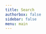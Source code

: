 ```yaml
---
title: Search
authorbox: false
sidebar: false
menu: main
---
```


<link href="/pagefind/pagefind-ui.css" rel="stylesheet">
<script src="/pagefind/pagefind-ui.js"></script>
<div id="search"></div>
<script>
    window.addEventListener('DOMContentLoaded', (event) => {
        new PagefindUI({
            element: "#search",
            showSubResults: true,
            showImages: true,
            processResult: function (result) {
                if (result?.meta?.image) {
                    let resultBase = new URL(result.url, window.location);
                    let remappedImage = new URL(result.meta.image, resultBase);
                    if (remappedImage.hostname !== window.location.hostname) {
                        result.meta.image = remappedImage.toString();
                    } else {
                        result.meta.image = remappedImage.pathname;
                    }
                }
            }
        });    
    });
</script>
